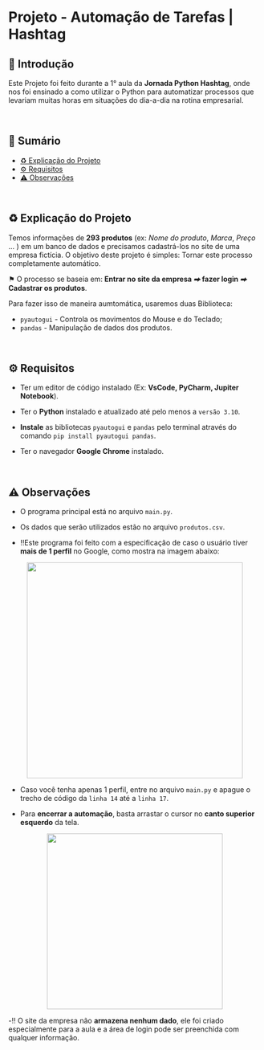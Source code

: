 # Projeto - Automação de Tarefas | Hashtag

<!--------------- 📌 Introdução -------------->
## 📌 Introdução
Este Projeto foi feito durante a 1° aula da **Jornada Python Hashtag**, onde nos foi ensinado a como utilizar o Python para automatizar processos que levariam muitas horas em situações do dia-a-dia na rotina empresarial.     

&nbsp;

<!----------- Sumário ---------->
## 📃 Sumário
- [♻️ Explicação do Projeto](#explicação-do-projeto)
- [⚙️ Requisitos](#requisitos)
- [⚠️ Observações](#observações)

&nbsp;

<!--------------- ♻️ Explicação do Projeto -------------->
## <a id="explicação-do-projeto">♻️ Explicação do Projeto</a>
Temos informações de **293 produtos** (ex: *Nome do produto*, *Marca*, *Preço* ... ) em um banco de dados e precisamos cadastrá-los no site de uma empresa fictícia. O objetivo deste projeto é simples: Tornar este processo completamente automático.

⚑ O processo se baseia em: **Entrar no site da empresa  *⮕*  fazer login  *⮕*  Cadastrar os produtos**.

Para fazer isso de maneira aumtomática, usaremos duas Biblioteca: 
  * `pyautogui` - Controla os movimentos do Mouse e do Teclado;
  * `pandas` - Manipulação de dados dos produtos.

&nbsp;

<!--------------- ⚙️ Requisitos -------------->
## <a id="requisitos">⚙️ Requisitos</a>
* Ter um editor de código instalado (Ex: **VsCode, PyCharm, Jupiter Notebook**).
  
* Ter o **Python** instalado e atualizado até pelo menos a `versão 3.10`.
* **Instale** as bibliotecas  `pyautogui` e `pandas` pelo terminal através do comando `pip install pyautogui pandas`.
* Ter o navegador **Google Chrome** instalado.

&nbsp;

<!--------------- ⚠️ Observações -------------->
## <a id="observações">⚠️ Observações</a>
- O programa principal está no arquivo `main.py`.
- Os dados que serão utilizados estão no arquivo `produtos.csv`.

- ‼️Este programa foi feito com a especificação de caso o usuário tiver **mais de 1 perfil** no Google, como mostra na imagem abaixo:

<p align="center">
  <img src="https://github.com/user-attachments/assets/79759fb5-7802-4004-b5fc-4800868b6fda" width="430"/>
</p>

- Caso você tenha apenas 1 perfil, entre no arquivo `main.py` e apague o trecho de código da `linha 14` até a `linha 17`.

- Para **encerrar a automação**, basta arrastar o cursor no **canto superior esquerdo** da tela.
                                                                          
<p align="center">
  <img src="https://github.com/user-attachments/assets/da4ae27b-292d-4434-b4ed-2ea6a0e4e0a9" width="350">
</p>

-‼️ O site da empresa não **armazena nenhum dado**, ele foi criado especialmente para a aula e a área de login pode ser preenchida com qualquer informação.



  
